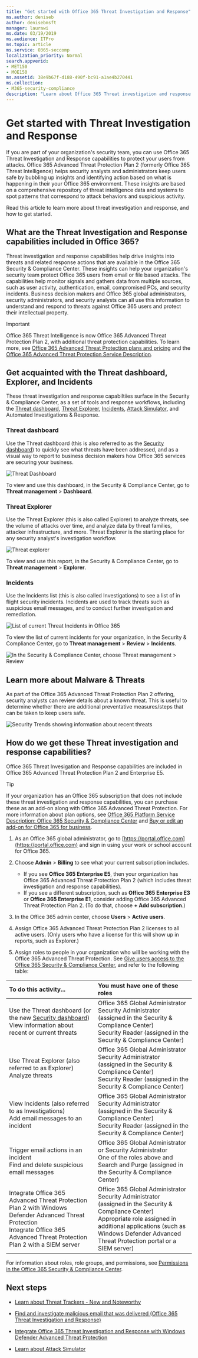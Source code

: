 ```yaml
---
title: "Get started with Office 365 Threat Investigation and Response"
ms.author: deniseb
author: denisebmsft
manager: laurawi
ms.date: 03/19/2019
ms.audience: ITPro
ms.topic: article
ms.service: O365-seccomp
localization_priority: Normal
search.appverid:
- MET150
- MOE150
ms.assetid: 38e9b67f-d188-490f-bc91-a1ae4b270441
ms.collection:
- M365-security-compliance
description: "Learn about Office 365 Threat investigation and response and how to get started."
---
```


# Get started with Threat Investigation and Response 

If you are part of your organization's security team, you can use Office 365 Threat Investigation and Response capabilities to protect your users from attacks. Office 365 Advanced Threat Protection Plan 2 (formerly Office 365 Threat Intelligence) helps security analysts and administrators keep users safe by bubbling up insights and identifying action based on what is happening in their your Office 365 environment. These insights are based on a comprehensive repository of threat intelligence data and systems to spot patterns that correspond to attack behaviors and suspicious activity.
  
Read this article to learn more about threat investigation and response, and how to get started.
  
## What are the Threat Investigation and Response capabilities included in Office 365?

Threat investigation and response capabilities help drive insights into threats and related response actions that are available in the Office 365 Security &amp; Compliance Center. These insights can help your organization's security team protect Office 365 users from email or file based attacks. The capabilities help monitor signals and gathers data from multiple sources, such as user activity, authentication, email, compromised PCs, and security incidents. Business decision makers and Office 365 global administrators, security administrators, and security analysts can all use this information to understand and respond to threats against Office 365 users and protect their intellectual property.

> [!IMPORTANT]
> Office 365 Threat Intelligence is now Office 365 Advanced Threat Protection Plan 2, with additional threat protection capabilities. To learn more, see [Office 365 Advanced Threat Protection plans and pricing](https://products.office.com/exchange/advance-threat-protection) and the [Office 365 Advanced Threat Protection Service Description](https://docs.microsoft.com/office365/servicedescriptions/office-365-advanced-threat-protection-service-description).
  
## Get acquainted with the Threat dashboard, Explorer, and Incidents

These threat investigation and response capabiltiies surface in the Security &amp; Compliance Center, as a set of tools and response workflows, including the [Threat dashboard](get-started-with-ti.md#dashboard), [Threat Explorer](get-started-with-ti.md#explorer), [Incidents](get-started-with-ti.md#incidents), [Attack Simulator](attack-simulator.md), and Automated Investigations & Response.
  
### Threat dashboard

Use the Threat dashboard (this is also referred to as the [Security dashboard](security-dashboard.md)) to quickly see what threats have been addressed, and as a visual way to report to business decision makers how Office 365 services are securing your business.
  
![Threat Dashboard](media/ce013a31-3f80-4d09-bb95-bfb7623b8bc4.png)
  
To view and use this dashboard, in the Security &amp; Compliance Center, go to **Threat management** \> **Dashboard**.
  
### Threat Explorer

Use the Threat Explorer (this is also called Explorer) to analyze threats, see the volume of attacks over time, and analyze data by threat families, attacker infrastructure, and more. Threat Explorer is the starting place for any security analyst's investigation workflow.
  
![Threat explorer](media/7a7cecee-17f0-4134-bcb8-7cee3f3c3890.png)
  
To view and use this report, in the Security &amp; Compliance Center, go to **Threat management** \> **Explorer**.
  
 ### Incidents

Use the Incidents list (this is also called Investigations) to see a list of in flight security incidents. Incidents are used to track threats such as suspicious email messages, and to conduct further investigation and remediation.
  
![List of current Threat Incidents in Office 365](media/acadd4c7-d2de-4146-aeb8-90cfad805a9c.png)
  
To view the list of current incidents for your organization, in the Security &amp; Compliance Center, go to **Threat management** \> **Review** \> **Incidents**.
  
![In the Security &amp; Compliance Center, choose Threat management \> Review](media/e0f46454-fa38-40f0-a120-b595614d1d22.png)
  
## Learn more about Malware &amp; Threats

As part of the Office 365 Advanced Threat Protection Plan 2 offering, security analysts can review details about a known threat. This is useful to determine whether there are additional preventative measures/steps that can be taken to keep users safe.
  
![Security Trends showing information about recent threats](media/11e7d40d-139b-4c56-8d52-c091c8654151.png) 
  
## How do we get these Threat investigation and response capabilities?

Office 365 Threat Invesigation and Response capabilities are included in Office 365 Advanced Threat Protection Plan 2 and Enterprise E5. 

> [!TIP]
> If your organization has an Office 365 subscription that does not include these threat investigation and response capabilities, you can purchase these as an add-on along with Office 365 Advanced Threat Protection. For more information about plan options, see [Office 365 Platform Service Description: Office 365 Security &amp; Compliance Center](https://docs.microsoft.com/office365/servicedescriptions/office-365-platform-service-description/office-365-securitycompliance-center) and [Buy or edit an add-on for Office 365 for business](https://docs.microsoft.com/office365/admin/subscriptions-and-billing/buy-or-edit-an-add-on).
  
1. As an Office 365 global administrator, go to [https://portal.office.com](https://portal.office.com) and sign in using your work or school account for Office 365. 
    
2. Choose **Admin** \> **Billing** to see what your current subscription includes. 
    - If you see **Office 365 Enterprise E5**, then your organization has Office 365 Advanced Threat Protection Plan 2 (which includes threat investigation and response capabilities). 
    - If you see a different subscription, such as **Office 365 Enterprise E3** or **Office 365 Enterprise E1**, consider adding Office 365 Advanced Threat Protection Plan 2. (To do that, choose **+ Add subscription**.)
    
3. In the Office 365 admin center, choose **Users** \> **Active users**.
    
5. Assign Office 365 Advanced Threat Protection Plan 2 licenses to all active users. (Only users who have a license for this will show up in reports, such as Explorer.)
    
6. Assign roles to people in your organization who will be working with the Office 365 Advanced Threat Protection. See [Give users access to the Office 365 Security &amp; Compliance Center](grant-access-to-the-security-and-compliance-center.md), and refer to the following table:<br/>

  |**To do this activity...** <br/> |**You must have one of these roles** <br/> |  
  |:-----|:-----|
  |Use the Threat dashboard (or the new [Security dashboard](security-dashboard.md))<br/> View information about recent or current threats  <br/> |Office 365 Global Administrator  <br/> Security Administrator (assigned in the Security &amp; Compliance Center)  <br/> Security Reader (assigned in the Security &amp; Compliance Center)  <br/> |
  |Use Threat Explorer (also referred to as Explorer)  <br/> Analyze threats  <br/> |Office 365 Global Administrator  <br/> Security Administrator (assigned in the Security &amp; Compliance Center)  <br/> Security Reader (assigned in the Security &amp; Compliance Center)  <br/> |
  |View Incidents (also referred to as Investigations) <br/> Add email messages to an incident  <br/> |Office 365 Global Administrator  <br/> Security Administrator (assigned in the Security &amp; Compliance Center)  <br/> Security Reader (assigned in the Security &amp; Compliance Center)  <br/> |
  |Trigger email actions in an incident  <br/> Find and delete suspicious email messages  <br/> |Office 365 Global Administrator or Security Administrator  <br/> One of the roles above and Search and Purge (assigned in the Security &amp; Compliance Center)  <br/> |
  |Integrate Office 365 Advanced Threat Protection Plan 2 with Windows Defender Advanced Threat Protection  <br/> Integrate Office 365 Advanced Threat Protection Plan 2 with a SIEM server  <br/> |Office 365 Global Administrator  <br/> Security Administrator (assigned in the Security &amp; Compliance Center)  <br/> Appropriate role assigned in additional applications (such as Windows Defender Advanced Threat Protection portal or a SIEM server)  <br/> |
   
For information about roles, role groups, and permissions, see [Permissions in the Office 365 Security &amp; Compliance Center](permissions-in-the-security-and-compliance-center.md).
    
## Next steps

- [Learn about Threat Trackers - New and Noteworthy](threat-trackers.md)
    
- [Find and investigate malicious email that was delivered (Office 365 Threat Investigation and Response)](investigate-malicious-email-that-was-delivered.md)
    
- [Integrate Office 365 Threat Investigation and Response with Windows Defender Advanced Threat Protection](integrate-office-365-ti-with-wdatp.md)
    
- [Learn about Attack Simulator](attack-simulator.md)
  


